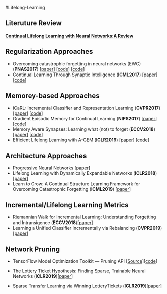 #Lifelong-Learning

## Literuture Review
#### [Continual Lifelong Learning with Neural Networks:A Review](https://arxiv.org/pdf/1802.07569.pdf)


## Regularization Approaches
- <a name="EWC"></a> Overcoming catastrophic forgetting in neural networks (EWC) (**PNAS2017**) [[paper](https://arxiv.org/abs/1612.00796)] [[code](https://github.com/ariseff/overcoming-catastrophic)] [[code](https://github.com/stokesj/EWC)]
- <a name="SI"></a> Continual Learning Through Synaptic Intelligence (**ICML2017**) [[paper](http://proceedings.mlr.press/v70/zenke17a.html)] [[code](https://github.com/ganguli-lab/pathint)]


## Memorey-based Approaches
- <a name="todo"></a> iCaRL: Incremental Classifier and Representation Learning (**CVPR2017**) [[paper](https://arxiv.org/abs/1611.07725)] [[code](https://github.com/srebuffi/iCaRL)]
- <a name="GEM"></a> Gradient Episodic Memory for Continual Learning (**NIPS2017**) [[paper](https://arxiv.org/abs/1706.08840)] [[code](https://github.com/facebookresearch/GradientEpisodicMemory)]
 - <a name="todo"></a> Memory Aware Synapses: Learning what (not) to forget (**ECCV2018**) [[paper](https://arxiv.org/abs/1711.09601)] [[code](https://github.com/rahafaljundi/MAS-Memory-Aware-Synapses)]
- <a name="A-GEM"></a> Efficient Lifelong Learning with A-GEM (**ICLR2019**) [[paper](https://openreview.net/forum?id=Hkf2_sC5FX)] [[code](https://github.com/facebookresearch/agem)]

## Architecture Approaches
- <a name="PNN"></a> Progressive Neural Networks [[paper](https://arxiv.org/abs/1606.04671)]
- <a name="DEN"></a> Lifelong Learning with Dynamically Expandable Networks (**ICLR2018**) [[paper](https://arxiv.org/abs/1708.01547)]
- <a name="todo"></a> Learn to Grow: A Continual Structure Learning Framework for Overcoming Catastrophic Forgetting (**ICML2019**) [[paper](https://arxiv.org/abs/1904.00310)]


## Incremental/Lifelong Learning Metrics
- <a name="todo"></a> Riemannian Walk for Incremental Learning: Understanding Forgetting and Intransigence (**ECCV2018**)[[paper](http://arxiv-export-lb.library.cornell.edu/abs/1801.10112)] 
- <a name="todo"></a> Learning a Unified Classifier Incrementally via Rebalancing (**CVPR2019**) [[paper](http://openaccess.thecvf.com/content_CVPR_2019/papers/Hou_Learning_a_Unified_Classifier_Incrementally_via_Rebalancing_CVPR_2019_paper.pdf)] 

## Network Pruning
- <a name="Pruning"></a> TensorFlow Model Optimization Toolkit — Pruning API
 [[Source](https://medium.com/tensorflow/tensorflow-model-optimization-toolkit-pruning-api-42cac9157a6a)][[code](https://github.com/tensorflow/model-optimization/tree/master/tensorflow_model_optimization/python/examples/sparsity/keras)]

- <a name="LotteryTicket"></a> The Lottery Ticket Hypothesis: Finding Sparse, Trainable Neural Networks (**ICLR2019**)[[paper](https://arxiv.org/abs/1803.03635)] 

- <a name="LotteryTicket"></a> Sparse Transfer Learning via Winning LotteryTickets (**ICLR2019**)[[paper]( https://arxiv.org/abs/1905.07785)] 

